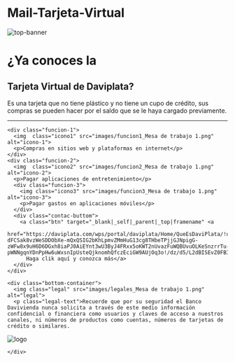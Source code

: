 # Mail-Tarjeta-Virtual
<!DOCTYPE html>
<html lang="en" dir="ltr">

<head>
  <meta charset="utf-8">
  <meta name="viewport" content="width=device-width, initial-scale=1.0">
  <title>Tarjeta Virtual Davivienda </title>
  <link rel="stylesheet" href="css/estilo.css">
  <link rel="preconnect" href="https://fonts.googleapis.com">
<link rel="preconnect" href="https://fonts.gstatic.com" crossorigin>
<link href="https://fonts.googleapis.com/css2?family=Oswald:wght@300&display=swap" rel="stylesheet">
<link rel="preconnect" href="https://fonts.googleapis.com">
<link rel="preconnect" href="https://fonts.gstatic.com" crossorigin>
<link href="https://fonts.googleapis.com/css2?family=Oswald:wght@600&display=swap" rel="stylesheet">
<link rel="preconnect" href="https://fonts.googleapis.com">
<link rel="preconnect" href="https://fonts.gstatic.com" crossorigin>
<link href="https://fonts.googleapis.com/css2?family=Roboto:ital,wght@0,400;1,300&display=swap" rel="stylesheet">
</head>

<body>
  <div class="top-banner">
    <img src="images/topbanner_Mesa de trabajo 1.jpg" alt="top-banner">
  </div>
  <div class="middle-container">
    <h1>¿Ya conoces la</h1>
    <h2>Tarjeta Virtual de Daviplata?</h2>
    <p>Es una tarjeta que no tiene plástico y no tiene un cupo de crédito, sus compras se pueden hacer por el saldo que se le haya cargado previamente.
    </p>
  </div>


  <hr>

  <div class="middle-container2">

    <div class="funcion-1">
      <img  class="icono1" src="images/funcion1_Mesa de trabajo 1.png" alt="icono-1">
      <p>Compras en sitios web y plataformas en internet</p>
    </div>
    <div class="funcion-2">
      <img  class="icono2" src="images/funcion2_Mesa de trabajo 1.png" alt="icono-2">
      <p>Pagar aplicaciones de entretenimiento</p>
      <div class="funcion-3">
        <img class="icono3" src="images/funcion3_Mesa de trabajo 1.png" alt="icono-3">
        <p>Pagar gastos en aplicaciones móviles</p>
      </div>
      <div class="contac-buttom">
        <a class="btn" target="_blank|_self|_parent|_top|framename" <a
          href="https://daviplata.com/wps/portal/daviplata/Home/QueEsDaviPlata/!ut/p/z1/hY7NDoIwEISfhQNXdgUU462gQY3R4EGxF1NI-dFCSak8vzWeSDDObXe-mQxQSIG2bKhLpmvZMmHuG13cg8THbeTPjjGJNpigG-zWFw8x9uH6D6DGxh8iaPJ0AiEYnt3wU3ByJ4FRxx5oKWT2nUvazFuWQBUvuOLKeSnzrrTu-pWNNgqnYDnPpHw6uWxsnIpUsteQjknomhQfczEciGW9AUjOq3o!/dz/d5/L2dBISEvZ0FBIS9nQSEh/">
          Haga clik aquí y conozca más</a>
      </div>
    </div>

    <div class="bottom-container">
      <img class="legal" src="images/legales_Mesa de trabajo 1.png" alt="legal">
      <p class="legal-text">Recuerde que por su seguridad el Banco Davivienda nunca solicita a través de este medio información confidencial o financiera como usuarios y claves de acceso a nuestros canales, ni números de productos como cuentas, números de tarjetas de crédito o similares.
</p>
      <div class="final-logo">
        <img class="logo-davivienda" src="images/final-logo_Mesa de trabajo 1.png" alt="logo">
      </div>

    </div>

  </div>

</body>

</html>

